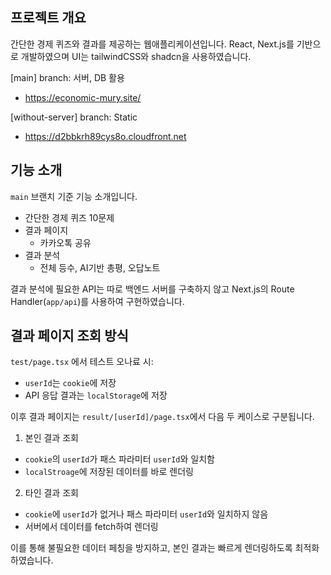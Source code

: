 ## 프로젝트 개요

간단한 경제 퀴즈와 결과를 제공하는 웹애플리케이션입니다. React, Next.js를 기반으로 개발하였으며 UI는 tailwindCSS와 shadcn을 사용하였습니다.

[main] branch: 서버, DB 활용

- https://economic-mury.site/

[without-server] branch: Static

- https://d2bbkrh89cys8o.cloudfront.net

## 기능 소개

`main` 브랜치 기준 기능 소개입니다.

- 간단한 경제 퀴즈 10문제
- 결과 페이지
  - 카카오톡 공유
- 결과 분석
  - 전체 등수, AI기반 총평, 오답노트

결과 분석에 필요한 API는 따로 백엔드 서버를 구축하지 않고 Next.js의 Route Handler(`app/api`)를 사용하여 구현하였습니다.

## 결과 페이지 조회 방식

`test/page.tsx` 에서 테스트 오나료 시:

- `userId`는 `cookie`에 저장
- API 응답 결과는 `localStorage`에 저장

이후 결과 페이지는 `result/[userId]/page.tsx`에서 다음 두 케이스로 구분됩니다.

1. 본인 결과 조회

- `cookie`의 `userId`가 패스 파라미터 `userId`와 일치함
- `localStroage`에 저장된 데이터를 바로 렌더링

2. 타인 결과 조회

- `cookie`에 `userId`가 없거나 패스 파라미터 `userId`와 일치하지 않음
- 서버에서 데이터를 fetch하여 렌더링

이를 통해 불필요한 데이터 페칭을 방지하고, 본인 결과는 빠르게 렌더링하도록 최적화하였습니다.
